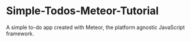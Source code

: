 # Simple-Todos-Meteor-Tutorial
A simple to-do app created with Meteor, the platform agnostic JavaScript framework.
